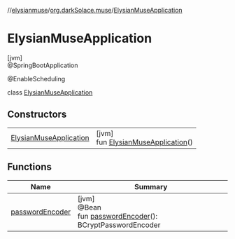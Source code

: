 //[elysianmuse](../../../index.md)/[org.darkSolace.muse](../index.md)/[ElysianMuseApplication](index.md)

# ElysianMuseApplication

[jvm]\
@SpringBootApplication

@EnableScheduling

class [ElysianMuseApplication](index.md)

## Constructors

| | |
|---|---|
| [ElysianMuseApplication](-elysian-muse-application.md) | [jvm]<br>fun [ElysianMuseApplication](-elysian-muse-application.md)() |

## Functions

| Name | Summary |
|---|---|
| [passwordEncoder](password-encoder.md) | [jvm]<br>@Bean<br>fun [passwordEncoder](password-encoder.md)(): BCryptPasswordEncoder |
